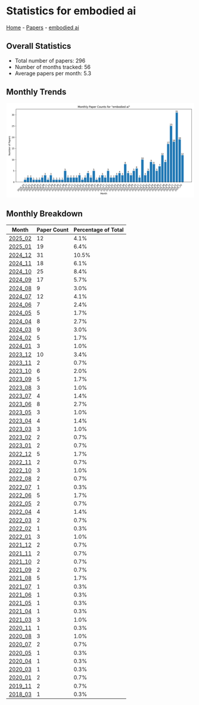# Statistics for embodied ai

[Home](https://lixin97.github.io/arXivRadar) - [Papers](https://lixin97.github.io/arXivRadar/papers) - [embodied ai](https://lixin97.github.io/arXivRadar/papers/embodied_ai)

## Overall Statistics

- Total number of papers: 296
- Number of months tracked: 56
- Average papers per month: 5.3

## Monthly Trends

![Monthly Paper Counts](monthly_stats.png)

## Monthly Breakdown

| Month | Paper Count | Percentage of Total |
| --- | --- | --- |
| [2025_02](./2025_02/papers_1.md) | 12 | 4.1% |
| [2025_01](./2025_01/papers_1.md) | 19 | 6.4% |
| [2024_12](./2024_12/papers_1.md) | 31 | 10.5% |
| [2024_11](./2024_11/papers_1.md) | 18 | 6.1% |
| [2024_10](./2024_10/papers_1.md) | 25 | 8.4% |
| [2024_09](./2024_09/papers_1.md) | 17 | 5.7% |
| [2024_08](./2024_08/papers_1.md) | 9 | 3.0% |
| [2024_07](./2024_07/papers_1.md) | 12 | 4.1% |
| [2024_06](./2024_06/papers_1.md) | 7 | 2.4% |
| [2024_05](./2024_05/papers_1.md) | 5 | 1.7% |
| [2024_04](./2024_04/papers_1.md) | 8 | 2.7% |
| [2024_03](./2024_03/papers_1.md) | 9 | 3.0% |
| [2024_02](./2024_02/papers_1.md) | 5 | 1.7% |
| [2024_01](./2024_01/papers_1.md) | 3 | 1.0% |
| [2023_12](./2023_12/papers_1.md) | 10 | 3.4% |
| [2023_11](./2023_11/papers_1.md) | 2 | 0.7% |
| [2023_10](./2023_10/papers_1.md) | 6 | 2.0% |
| [2023_09](./2023_09/papers_1.md) | 5 | 1.7% |
| [2023_08](./2023_08/papers_1.md) | 3 | 1.0% |
| [2023_07](./2023_07/papers_1.md) | 4 | 1.4% |
| [2023_06](./2023_06/papers_1.md) | 8 | 2.7% |
| [2023_05](./2023_05/papers_1.md) | 3 | 1.0% |
| [2023_04](./2023_04/papers_1.md) | 4 | 1.4% |
| [2023_03](./2023_03/papers_1.md) | 3 | 1.0% |
| [2023_02](./2023_02/papers_1.md) | 2 | 0.7% |
| [2023_01](./2023_01/papers_1.md) | 2 | 0.7% |
| [2022_12](./2022_12/papers_1.md) | 5 | 1.7% |
| [2022_11](./2022_11/papers_1.md) | 2 | 0.7% |
| [2022_10](./2022_10/papers_1.md) | 3 | 1.0% |
| [2022_08](./2022_08/papers_1.md) | 2 | 0.7% |
| [2022_07](./2022_07/papers_1.md) | 1 | 0.3% |
| [2022_06](./2022_06/papers_1.md) | 5 | 1.7% |
| [2022_05](./2022_05/papers_1.md) | 2 | 0.7% |
| [2022_04](./2022_04/papers_1.md) | 4 | 1.4% |
| [2022_03](./2022_03/papers_1.md) | 2 | 0.7% |
| [2022_02](./2022_02/papers_1.md) | 1 | 0.3% |
| [2022_01](./2022_01/papers_1.md) | 3 | 1.0% |
| [2021_12](./2021_12/papers_1.md) | 2 | 0.7% |
| [2021_11](./2021_11/papers_1.md) | 2 | 0.7% |
| [2021_10](./2021_10/papers_1.md) | 2 | 0.7% |
| [2021_09](./2021_09/papers_1.md) | 2 | 0.7% |
| [2021_08](./2021_08/papers_1.md) | 5 | 1.7% |
| [2021_07](./2021_07/papers_1.md) | 1 | 0.3% |
| [2021_06](./2021_06/papers_1.md) | 1 | 0.3% |
| [2021_05](./2021_05/papers_1.md) | 1 | 0.3% |
| [2021_04](./2021_04/papers_1.md) | 1 | 0.3% |
| [2021_03](./2021_03/papers_1.md) | 3 | 1.0% |
| [2020_11](./2020_11/papers_1.md) | 1 | 0.3% |
| [2020_08](./2020_08/papers_1.md) | 3 | 1.0% |
| [2020_07](./2020_07/papers_1.md) | 2 | 0.7% |
| [2020_05](./2020_05/papers_1.md) | 1 | 0.3% |
| [2020_04](./2020_04/papers_1.md) | 1 | 0.3% |
| [2020_03](./2020_03/papers_1.md) | 1 | 0.3% |
| [2020_01](./2020_01/papers_1.md) | 2 | 0.7% |
| [2019_11](./2019_11/papers_1.md) | 2 | 0.7% |
| [2018_03](./2018_03/papers_1.md) | 1 | 0.3% |
